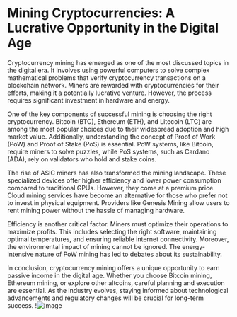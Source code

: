 # Mining Cryptocurrencies: A Lucrative Opportunity in the Digital Age

Cryptocurrency mining has emerged as one of the most discussed topics in the digital era. It involves using powerful computers to solve complex mathematical problems that verify cryptocurrency transactions on a blockchain network. Miners are rewarded with cryptocurrencies for their efforts, making it a potentially lucrative venture. However, the process requires significant investment in hardware and energy.

One of the key components of successful mining is choosing the right cryptocurrency. Bitcoin (BTC), Ethereum (ETH), and Litecoin (LTC) are among the most popular choices due to their widespread adoption and high market value. Additionally, understanding the concept of Proof of Work (PoW) and Proof of Stake (PoS) is essential. PoW systems, like Bitcoin, require miners to solve puzzles, while PoS systems, such as Cardano (ADA), rely on validators who hold and stake coins.

The rise of ASIC miners has also transformed the mining landscape. These specialized devices offer higher efficiency and lower power consumption compared to traditional GPUs. However, they come at a premium price. Cloud mining services have become an alternative for those who prefer not to invest in physical equipment. Providers like Genesis Mining allow users to rent mining power without the hassle of managing hardware.

Efficiency is another critical factor. Miners must optimize their operations to maximize profits. This includes selecting the right software, maintaining optimal temperatures, and ensuring reliable internet connectivity. Moreover, the environmental impact of mining cannot be ignored. The energy-intensive nature of PoW mining has led to debates about its sustainability.

In conclusion, cryptocurrency mining offers a unique opportunity to earn passive income in the digital age. Whether you choose Bitcoin mining, Ethereum mining, or explore other altcoins, careful planning and execution are essential. As the industry evolves, staying informed about technological advancements and regulatory changes will be crucial for long-term success. !![Image](https://github.com/user-attachments/assets/590b50a7-4459-4e76-8a31-559aed223621)